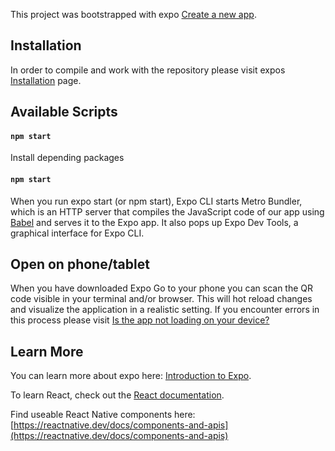 This project was bootstrapped with expo [Create a new app](https://docs.expo.dev/get-started/create-a-new-app/).

## Installation

In order to compile and work with the repository please visit expos [Installation](https://docs.expo.dev/get-started/installation/) page.

## Available Scripts

#### `npm start`

Install depending packages

#### `npm start`

When you run expo start (or npm start), Expo CLI starts Metro Bundler, which is an HTTP server that compiles the JavaScript code of our app using [Babel](https://babeljs.io/) and serves it to the Expo app. It also pops up Expo Dev Tools, a graphical interface for Expo CLI.

## Open on phone/tablet

When you have downloaded Expo Go to your phone you can scan the QR code visible in your terminal and/or browser. This will hot reload changes and visualize the application in a realistic setting. If you encounter errors in this process please visit [Is the app not loading on your device?](https://docs.expo.dev/get-started/create-a-new-app/#opening-the-app-on-your-phonetablet)


## Learn More

You can learn more about expo here: [Introduction to Expo](https://docs.expo.dev/).

To learn React, check out the [React documentation](https://reactjs.org/).

Find useable React Native components here: [https://reactnative.dev/docs/components-and-apis](https://reactnative.dev/docs/components-and-apis)